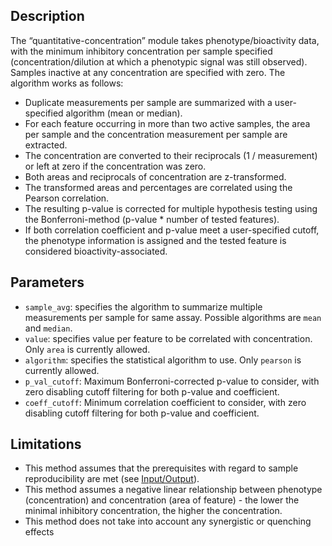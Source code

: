 ## Description

The “quantitative-concentration” module takes phenotype/bioactivity data, with the minimum inhibitory concentration per sample specified (concentration/dilution at which a phenotypic signal was still observed).
Samples inactive at any concentration are specified with zero. 
The algorithm works as follows:

- Duplicate measurements per sample are summarized with a user-specified algorithm (mean or median).
- For each feature occurring in more than two active samples, the area per sample and the concentration measurement per sample are extracted.
- The concentration are converted to their reciprocals (1 / measurement) or left at zero if the concentration was zero.
- Both areas and reciprocals of concentration are z-transformed.
- The transformed areas and percentages are correlated using the Pearson correlation.
- The resulting p-value is corrected for multiple hypothesis testing using the Bonferroni-method (p-value * number of tested features).
- If both correlation coefficient and p-value meet a user-specified cutoff, the phenotype information is assigned and the tested feature is considered bioactivity-associated.

## Parameters

- `sample_avg`: specifies the algorithm to summarize multiple measurements per sample for same assay. Possible algorithms are `mean` and `median`.
- `value`: specifies value per feature to be correlated with concentration. Only `area` is currently allowed.
- `algorithm`: specifies the statistical algorithm to use. Only `pearson` is currently allowed.
- `p_val_cutoff`: Maximum Bonferroni-corrected p-value to consider, with zero disabling cutoff filtering for both p-value and coefficient.
- `coeff_cutoff`: Minimum correlation coefficient to consider, with zero disabling cutoff filtering for both p-value and coefficient.


## Limitations

- This method assumes that the prerequisites with regard to sample reproducibility are met (see [Input/Output](../home/input_output.md)).
- This method assumes a negative linear relationship between phenotype (concentration) and concentration (area of feature) - the lower the minimal inhibitory concentration, the higher the concentration.
- This method does not take into account any synergistic or quenching effects